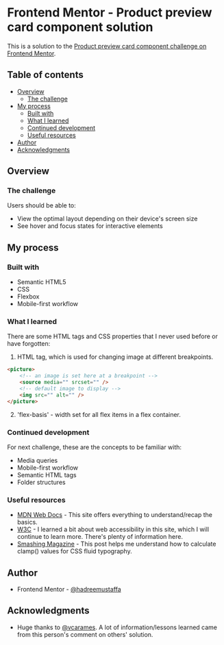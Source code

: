 # Frontend Mentor - Product preview card component solution

This is a solution to the [Product preview card component challenge on Frontend Mentor](https://www.frontendmentor.io/challenges/product-preview-card-component-GO7UmttRfa).

## Table of contents

- [Overview](#overview)
  - [The challenge](#the-challenge)
- [My process](#my-process)
  - [Built with](#built-with)
  - [What I learned](#what-i-learned)
  - [Continued development](#continued-development)
  - [Useful resources](#useful-resources)
- [Author](#author)
- [Acknowledgments](#acknowledgments)

## Overview

### The challenge

Users should be able to:

- View the optimal layout depending on their device's screen size
- See hover and focus states for interactive elements

## My process

### Built with

- Semantic HTML5
- CSS
- Flexbox
- Mobile-first workflow

### What I learned

There are some HTML tags and CSS properties that I never used before or have forgotten:

1. HTML <picture> tag, which is used for changing image at different breakpoints.

```html
<picture>
	<!-- an image is set here at a breakpoint -->
	<source media="" srcset="" />
	<!-- default image to display -->
	<img src="" alt="" />
</picture>
```

2. 'flex-basis' - width set for all flex items in a flex container.

### Continued development

For next challenge, these are the concepts to be familiar with:

- Media queries
- Mobile-first workflow
- Semantic HTML tags
- Folder structures

### Useful resources

- [MDN Web Docs](https://developer.mozilla.org/en-US/) - This site offers everything to understand/recap the basics.
- [W3C](https://www.w3.org/) - I learned a bit about web accessibility in this site, which I will continue to learn more. There's plenty of information here.
- [Smashing Magazine](https://www.smashingmagazine.com/2022/01/modern-fluid-typography-css-clamp/) - This post helps me understand how to calculate clamp() values for CSS fluid typography.

## Author

- Frontend Mentor - [@hadreemustaffa](https://www.frontendmentor.io/profile/hadreemustaffa)

## Acknowledgments

- Huge thanks to [@vcarames](https://www.frontendmentor.io/profile/vcarames). A lot of information/lessons learned came from this person's comment on others' solution.

